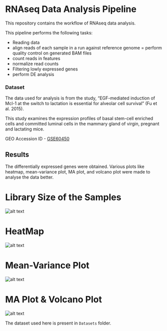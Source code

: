 # RNAseq Data Analysis Pipeline

This repository contains the workflow of RNAseq data analysis.

This pipeline performs the following tasks:

- Reading data
- align reads of each sample in a run against reference genome
= perform quality control on generated BAM files 
- count reads in features 
- normalize read counts
- Filtering lowly expressed genes
- perform DE analysis 


### Dataset
The data used for analysis is from the study, “EGF-mediated induction of Mcl-1 at the switch to lactation is essential for alveolar cell survival” (Fu et al. 2015).

This study examines the expression profiles of basal stem-cell enriched cells  and committed luminal cells in the mammary gland of virgin, pregnant and lactating mice.

GEO Accession ID - [GSE60450](https://www.ncbi.nlm.nih.gov/geo/query/acc.cgi?acc=GSE60450)




## Results
The differentially expressed genes were obtained. 
Various plots like heatmap, mean-variance plot, MA plot, and volcano plot were made to analyse the data better.


# Library Size of the Samples
![alt text](https://postimg.cc/0rn6tsrt) 

# HeatMap
![alt text](https://i.ibb.co/BKr7cVF/Picture1.png) 

# Mean-Variance Plot
![alt text](https://postimg.cc/ygBdPQK4) 

# MA Plot & Volcano Plot
![alt text](https://i.ibb.co/BKr7cVF/Picture1.png) 





The dataset used here is present in `Datasets` folder.

